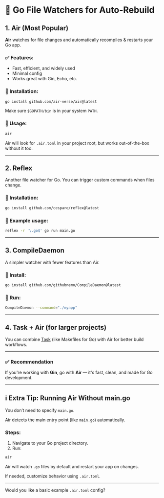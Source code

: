 
# 🔁 Go File Watchers for Auto-Rebuild

## 1. Air (Most Popular)

**Air** watches for file changes and automatically recompiles & restarts your Go app.

### ✅ Features:
- Fast, efficient, and widely used
- Minimal config
- Works great with Gin, Echo, etc.

### 🔧 Installation:

```bash
go install github.com/air-verse/air@latest
```

Make sure `$GOPATH/bin` is in your system `PATH`.

### 🚀 Usage:

```bash
air
```

Air will look for `.air.toml` in your project root, but works out-of-the-box without it too.

---

## 2. Reflex

Another file watcher for Go. You can trigger custom commands when files change.

### 🔧 Installation:

```bash
go install github.com/cespare/reflex@latest
```

### 🚀 Example usage:

```bash
reflex -r '\.go$' go run main.go
```

---

## 3. CompileDaemon

A simpler watcher with fewer features than Air.

### 🔧 Install:

```bash
go install github.com/githubnemo/CompileDaemon@latest
```

### 🚀 Run:

```bash
CompileDaemon --command="./myapp"
```

---

## 4. Task + Air (for larger projects)

You can combine [Task](https://taskfile.dev/) (like Makefiles for Go) with Air for better build workflows.

---

### ✅ Recommendation

If you're working with **Gin**, go with **Air** — it's fast, clean, and made for Go development.

---

## ℹ️ Extra Tip: Running Air Without main.go

You don’t need to specify `main.go`.

Air detects the main entry point (like `main.go`) automatically.

### Steps:

1. Navigate to your Go project directory.
2. Run:

```bash
air
```

Air will watch `.go` files by default and restart your app on changes.

If needed, customize behavior using `.air.toml`.

---

Would you like a basic example `.air.toml` config?
